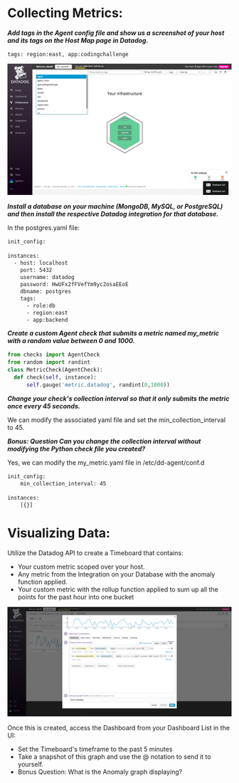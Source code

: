 # Collecting Metrics:

***Add tags in the Agent config file and show us a screenshot of your host and its tags on the Host Map page in Datadog.***

```
tags: region:east, app:codingchallenge
```

![host](./screenshots/host_tags.png)

***Install a database on your machine (MongoDB, MySQL, or PostgreSQL) and then install the respective Datadog integration for that database.***

In the postgres.yaml file:
```
init_config:

instances:
  - host: localhost
    port: 5432
    username: datadog
    password: HwUFx2fFVefYm9yc2osaEEoE
    dbname: postgres
    tags:
      - role:db
      - region:east
      - app:backend
```

***Create a custom Agent check that submits a metric named my_metric with a random value between 0 and 1000.***

```Python
from checks import AgentCheck
from random import randint
class MetricCheck(AgentCheck):
  def check(self, instance):
      self.gauge('metric.datadog', randint(0,1000))
```

***Change your check's collection interval so that it only submits the metric once every 45 seconds.***

We can modify the associated yaml file and set the min_collection_interval to 45.

***Bonus: Question Can you change the collection interval without modifying the Python check file you created?***

Yes, we can modify the my_metric.yaml file in /etc/dd-agent/conf.d

```
init_config:
    min_collection_interval: 45

instances:
    [{}]
```

# Visualizing Data:

Utilize the Datadog API to create a Timeboard that contains:

- Your custom metric scoped over your host.
- Any metric from the Integration on your Database with the anomaly function applied.
- Your custom metric with the rollup function applied to sum up all the points for the past hour into one bucket

![timeboard](./screenshots/create_timeboard.png)

Once this is created, access the Dashboard from your Dashboard List in the UI:

- Set the Timeboard's timeframe to the past 5 minutes
- Take a snapshot of this graph and use the @ notation to send it to yourself.
- Bonus Question: What is the Anomaly graph displaying?
